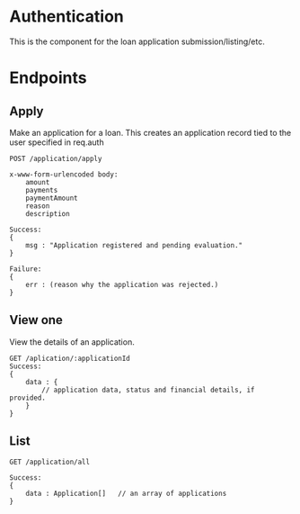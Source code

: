# Authentication

This is the component for the loan application submission/listing/etc.

# Endpoints

## Apply

Make an application for a loan.
This creates an application record tied to the user specified in req.auth

```
POST /application/apply

x-www-form-urlencoded body:
    amount
    payments
    paymentAmount
    reason
    description

Success:
{
    msg : "Application registered and pending evaluation."
}

Failure:
{
    err : (reason why the application was rejected.)
}
```

## View one

View the details of an application.
```
GET /aplication/:applicationId
Success:
{
    data : {
        // application data, status and financial details, if provided.
    }
}
```

## List
```
GET /application/all

Success:
{
    data : Application[]   // an array of applications
}

```